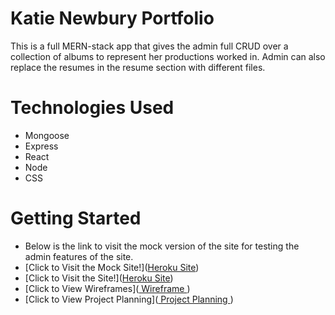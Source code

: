 # Katie Newbury Portfolio
This is a full MERN-stack app that gives the admin full CRUD over a collection of albums to represent her productions worked in. Admin can also replace the resumes in the resume section with different files.

# Technologies Used

- Mongoose
- Express
- React
- Node
- CSS

# Getting Started

- Below is the link to visit the mock version of the site for testing the admin features of the site.
- [Click to Visit the Mock Site!]([Heroku Site](https://mock-katie-portfolio-558d21cad1c4.herokuapp.com/))
- [Click to Visit the Site!]([Heroku Site](https://kaite-portfolio-43ceb025fccd.herokuapp.com/))
- [Click to View Wireframes]([ Wireframe ](https://www.canva.com/design/DAFztsxlJvA/r4j24t5rVd70wBBbEXyUBw/view?utm_content=DAFztsxlJvA&utm_campaign=designshare&utm_medium=link&utm_source=editor))
- [Click to View Project Planning]([ Project Planning ](https://www.canva.com/design/DAFzbLPmFkE/vImt3bHp_JVY8NQrgdxgTg/view?utm_content=DAFzbLPmFkE&utm_campaign=designshare&utm_medium=link&utm_source=editor))

